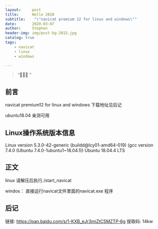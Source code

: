 ```yaml
---
layout:     post
title:      Hello 2020
subtitle:    "\"navicat premium 12 for linux and windows\""
date:       2020-03-07
author:     Stephen
header-img: img/post-bg-2015.jpg
catalog: true
tags:
    - navicat
    - linux
    - windows

---
```


> “🙉🙉🙉 ”


## 前言
navicat premium12 for linux and windows
下载地址见后记

ubuntu18.04 亲测可用

## Linux操作系统版本信息
Linux version 5.3.0-42-generic (buildd@lcy01-amd64-019)
(gcc version 7.4.0 (Ubuntu 7.4.0-1ubuntu1~18.04.1)) 
Ubuntu 18.04.4 LTS



## 正文

linux
请解压后执行./start_navicat

windos：
直接运行navicat文件里面的navicat.exe 程序

## 后记

链接: https://pan.baidu.com/s/1-KXB_eJr3miZtC5MZTP-6g
提取码: 14kw


